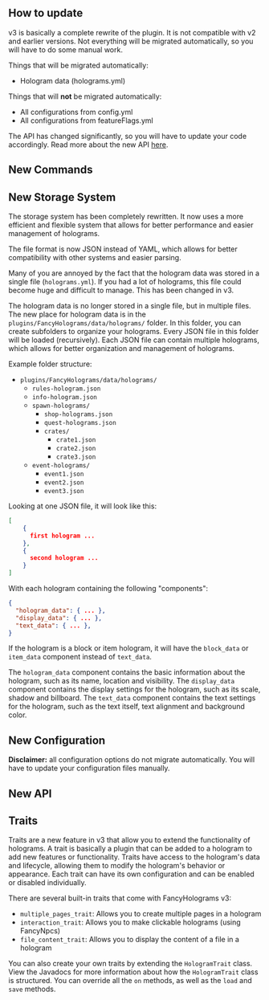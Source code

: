 ## How to update

v3 is basically a complete rewrite of the plugin. 
It is not compatible with v2 and earlier versions.
Not everything will be migrated automatically, so you will have to do some manual work.

Things that will be migrated automatically:
- Hologram data (holograms.yml)

Things that will **not** be migrated automatically:
- All configurations from config.yml
- All configurations from featureFlags.yml

The API has changed significantly, so you will have to update your code accordingly.
Read more about the new API [here](#new-api).

## New Commands

## New Storage System

The storage system has been completely rewritten.
It now uses a more efficient and flexible system that allows for better performance and easier management of holograms.

The file format is now JSON instead of YAML, which allows for better compatibility with other systems and easier parsing.

Many of you are annoyed by the fact that the hologram data was stored in a single file (`holograms.yml`).
If you had a lot of holograms, this file could become huge and difficult to manage.
This has been changed in v3.

The hologram data is no longer stored in a single file, but in multiple files.
The new place for hologram data is in the `plugins/FancyHolograms/data/holograms/` folder.
In this folder, you can create subfolders to organize your holograms.
Every JSON file in this folder will be loaded (recursively).
Each JSON file can contain multiple holograms, which allows for better organization and management of holograms.

Example folder structure:

- `plugins/FancyHolograms/data/holograms/`
  - `rules-hologram.json`
  - `info-hologram.json`
  - `spawn-holograms/`
    - `shop-holograms.json`
    - `quest-holograms.json`
    - `crates/`
      - `crate1.json`
      - `crate2.json`
      - `crate3.json`
  - `event-holograms/`
    - `event1.json`
    - `event2.json`
    - `event3.json`

Looking at one JSON file, it will look like this:

```json
[
    {
      first hologram ...
    },
    {
      second hologram ...
    }
]
```

With each hologram containing the following "components":

```json
{
  "hologram_data": { ... },
  "display_data": { ... },
  "text_data": { ... },
}
```

If the hologram is a block or item hologram, it will have the `block_data` or `item_data` component instead of `text_data`.

The `hologram_data` component contains the basic information about the hologram, such as its name, location and visibility.
The `display_data` component contains the display settings for the hologram, such as its scale, shadow and billboard.
The `text_data` component contains the text settings for the hologram, such as the text itself, text alignment and background color.

## New Configuration

**Disclaimer:** all configuration options do not migrate automatically. You will have to update your configuration files manually.

## New API

## Traits

Traits are a new feature in v3 that allow you to extend the functionality of holograms.
A trait is basically a plugin that can be added to a hologram to add new features or functionality.
Traits have access to the hologram's data and lifecycle, allowing them to modify the hologram's behavior or appearance.
Each trait can have its own configuration and can be enabled or disabled individually.

There are several built-in traits that come with FancyHolograms v3:

- `multiple_pages_trait`: Allows you to create multiple pages in a hologram
- `interaction_trait`: Allows you to make clickable holograms (using FancyNpcs)
- `file_content_trait`: Allows you to display the content of a file in a hologram

You can also create your own traits by extending the `HologramTrait` class. 
View the Javadocs for more information about how the `HologramTrait` class is structured.
You can override all the `on` methods, as well as the `load` and `save` methods.
